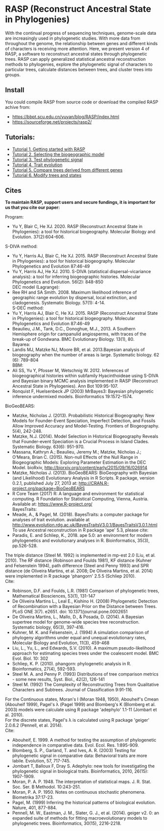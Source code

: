 # RASP (Reconstruct Ancestral State in Phylogenies) 

With the continual progress of sequencing techniques, genome-scale data are increasingly used in phylogenetic studies. With more data from throughout the genome, the relationship between genes and different kinds of characters is receiving more attention. Here, we present version 4 of RASP, a software to reconstruct ancestral states through phylogenetic trees. RASP can apply generalized statistical ancestral reconstruction methods to phylogenies, explore the phylogenetic signal of characters to particular trees, calculate distances between trees, and cluster trees into groups.

## Install
You could compile RASP from source code or download the compiled RASP achive from:  
- https://bbpt.scu.edu.cn/yuyan/blog/RASP/index.html  
- https://sourceforge.net/projects/rasp2/   

## Tutorials:
- [Tutorial 1. Getting started with RASP](https://bbpt.scu.edu.cn/yuyan/blog/RASP/Tutorial%201.html)  
- [Tutorial 2. Selecting the biogeographic model](https://bbpt.scu.edu.cn/yuyan/blog/RASP/Tutorial%202.html)  
- [Tutorial 3. Test phylogenetic signal](https://bbpt.scu.edu.cn/yuyan/blog/RASP/Tutorial%203.html)  
- [Tutorial 4. Trait evolution](https://bbpt.scu.edu.cn/yuyan/blog/RASP/Tutorial%204.html)  
- [Tutorial 5. Compare trees derived from different genes](https://bbpt.scu.edu.cn/yuyan/blog/RASP/Tutorial%205.html)  
- [Tutorial 6. Modify trees and states](https://bbpt.scu.edu.cn/yuyan/blog/RASP/Tutorial%206.html)  

## Cites
**To maintain RASP, support users and secure fundings, it is important for us that you cite our paper:**  

Program:
* Yu Y, Blair C, He XJ. 2020. RASP (Reconstruct Ancestral State in Phylogenies): a tool for historical biogeography. Molecular Biology and Evolution. 37(2):604-606.

S-DIVA method:
* Yu Y, Harris AJ, Blair C, He XJ. 2015. RASP (Reconstruct Ancestral State in Phylogenies): a tool for historical biogeography. Molecular Phylogenetics and Evolution 87:46-49  
* Yu Y, Harris AJ, He XJ. 2010. S-DIVA (statistical dispersal-vicariance analysis): a tool for inferring biogeographic histories. Molecular Phylogenetics and Evolution. 56(2): 848-850  
DEC model (Lagrange):
* Ree RH and SA Smith. 2008. Maximum likelihood inference of geographic range evolution by dispersal, local extinction, and cladogenesis. Systematic Biology. 57(1): 4-14.  
S-DEC method:
* Yu Y, Harris AJ, Blair C, He XJ. 2015. RASP (Reconstruct Ancestral State in Phylogenies): a tool for historical biogeography. Molecular Phylogenetics and Evolution 87:46-49  
* Beaulieu, J.M., Tank, D.C., Donoghue, M.J., 2013. A Southern Hemisphere origin for campanulid angiosperms, with traces of the break-up of Gondwana. BMC Evolutionary Biology. 13(1), 80.   
Bayarea:
* Landis MJ, Matzke NJ, Moore BR, et al. 2013.Bayesian analysis of biogeography when the number of areas is large. Systematic biology. 62 (6): 789-804   
BBM:
* Ali SS, Yu Y, Pfosser M, Wetschnig W. 2012. Inferences of biogeographical histories within subfamily Hyacinthoideae using S-DIVA and Bayesian binary MCMC analysis implemented in RASP (Reconstruct Ancestral State in Phylogenies). Ann Bot 109:95-107.
* Ronquist F, Huelsenbeck JP (2003) MrBayes3: Bayesian phylogenetic inference undermixed models. Bioinformatics 19:1572–1574.  

BioGeoBEARS:
* Matzke, Nicholas J. (2013). Probabilistic Historical Biogeography: New Models for Founder-Event Speciation, Imperfect Detection, and Fossils Allow Improved Accuracy and Model-Testing. Frontiers of Biogeography. 5(4), 242-248.   
* Matzke, N.J. (2014). Model Selection in Historical Biogeography Reveals that Founder-event Speciation is a Crucial Process in Island Clades. Systematic Biology. 63(6): 951-970.  
* Massana, Kathryn A.; Beaulieu, Jeremy M.; Matzke, Nicholas J.; O’Meara, Brian C. (2015). Non-null Effects of the Null Range in Biogeographic Models: Exploring Parameter Estimation in the DEC Model. bioRxiv, http://biorxiv.org/content/early/2015/09/16/026914  
* Matzke, Nicholas J. (2013). BioGeoBEARS: BioGeography with Bayesian (and Likelihood) Evolutionary Analysis in R Scripts. R package, version 0.2.1, published July 27, 2013 at: http://CRAN.R-project.org/package=BioGeoBEARS  
* R Core Team (2017) R: A language and environment for statistical computing. R Foundation for Statistical Computing, Vienna, Austria. Available at: https://www.R-project.org/  
BayesTraits:
* Meade, A., & Pagel, M. (2018). BayesTraits: a computer package for analyses of trait evolution. available at http://www.evolution.rdg.ac.uk/BayesTraitsV3.0.1/BayesTraitsV3.0.1.html  
To use Ancestral reconstruction in R package 'ape' 5.3, please cite:
* Paradis, E. and Schliep, K., 2018. ape 5.0: an environment for modern phylogenetics and evolutionary analyses in R. Bioinformatics, 35(3), pp.526-528.  

The triple distance (Steel M. 1992) is implemented in mp-est 2.0 (Liu, et al. 2010). The RF distance (Robinson and Foulds 1981), KF distance (Kuhner and Felsenstein 1994), path difference (Steel and Penny 1993) and SPR distance (de Oliveira Martins, et al. 2008; De Oliveira Martins, et al. 2014) were implemented in R package 'phangorn' 2.5.5 (Schliep 2010).  
Cite:
* Robinson, D.F. and Foulds,  L.R. (1981) Comparison of phylogenetic trees, Mathematical Biosciences, 53(1), 131-147  
* De Oliveira Martins L., Leal E., Kishino H. (2008) Phylogenetic Detection of Recombination with a Bayesian Prior on the Distance between Trees. PLoS ONE 3(7). e2651. doi: 10.1371/journal.pone.0002651
* De Oliveira Martins, L., Mallo, D., & Posada, D. (2014). A Bayesian supertree model for genome-wide species tree reconstruction. Systematic biology, 65(3), 397-416.
* Kuhner, M. K. and Felsenstein, J. (1994) A simulation comparison of phylogeny algorithms under equal and unequal evolutionary rates, Molecular Biology and Evolution, 11(3), 459-468
* Liu, L., Yu, L., and Edwards, S.V. (2010). A maximum pseudo-likelihood approach for estimating species trees under the coalescent model. BMC Evol. Biol. 10: 302
* Schliep, K. P. (2010). phangorn: phylogenetic analysis in R. Bioinformatics, 27(4), 592-593.
* Steel M. A. and Penny P. (1993) Distributions of tree comparison metrics - some new results, Syst. Biol., 42(2), 126-141
* Steel M. (1992) The Complexity of Reconstructing Trees from Qualitative Characters and Subtrees. Journal of Classification 9:91-116.  

For the Continuous states, Moran's I (Moran 1948, 1950), Abouheif's Cmean (Abouheif 1999), Pagel's λ (Pagel 1999) and Blomberg's K (Blomberg et al. 2003) models were calculate using R package 'adephylo' 1.1-11 (Jombart et al. 2010).  
For the discrete states, Pagel's λ is calculated using R package 'geiger' 2.0.6.2 (Pennell, et al. 2014).  
Cite:
* Abouheif, E. 1999. A method for testing the assumption of phylogenetic independence in comparative data. Evol. Ecol. Res. 1:895-909.  
* Blomberg, S. P., Garland, T. and Ives, A. R. (2003) Testing for phylogenetic signal in comparative data: Behavioral traits are more labile. Evolution, 57, 717-745.  
* Jombart T, Balloux F, Dray S. Adephylo: new tools for investigating the phylogenetic signal in biological traits. Bioinformatics, 2010, 26(15): 1907-1909.  
* Moran, P. A. P. 1948. The interpretation of statistical maps. J. R. Stat. Soc. Ser. B Methodol. 10:243-251.  
* Moran, P. A. P. 1950. Notes on continuous stochastic phenomena. Biometrika 37:17-23.  
* Pagel, M. (1999) Inferring the historical patterns of biological evolution. Nature, 401, 877-884.  
* Pennell, M. W., Eastman, J. M., Slater, G. J., et al. (2014). geiger v2. 0: an expanded suite of methods for fitting macroevolutionary models to phylogenetic trees. Bioinformatics, 30(15), 2216-2218.  